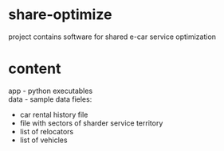 # share-optimize

project contains software for shared e-car service optimization

# content
app - python executables  
data - sample data fieles:  
  * car rental history file
  * file with sectors of sharder service territory 
  * list of relocators
  * list of vehicles
